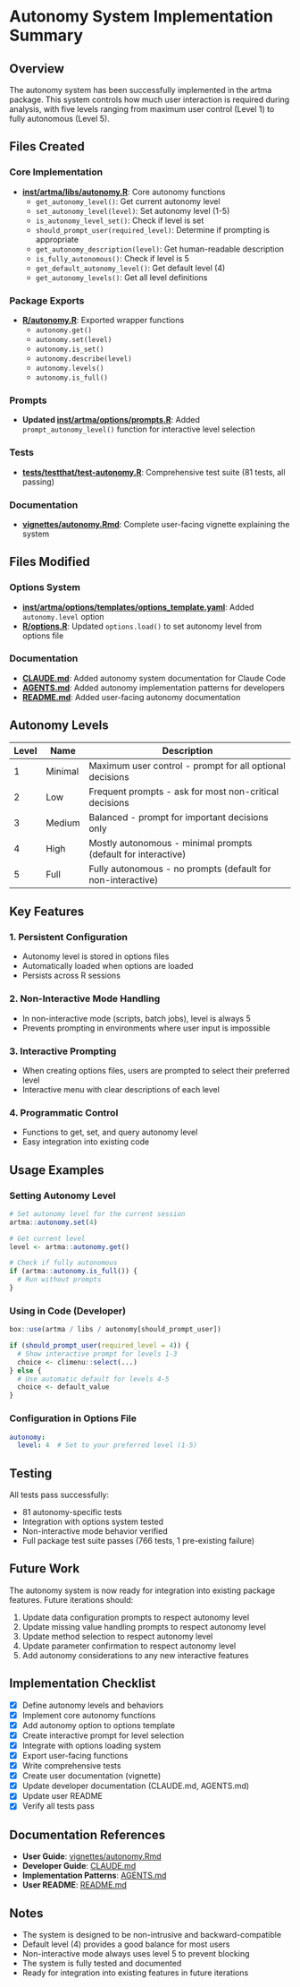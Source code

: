 # Autonomy System Implementation Summary

## Overview

The autonomy system has been successfully implemented in the artma package. This system controls how much user interaction is required during analysis, with five levels ranging from maximum user control (Level 1) to fully autonomous (Level 5).

## Files Created

### Core Implementation
- **[inst/artma/libs/autonomy.R](inst/artma/libs/autonomy.R)**: Core autonomy functions
  - `get_autonomy_level()`: Get current autonomy level
  - `set_autonomy_level(level)`: Set autonomy level (1-5)
  - `is_autonomy_level_set()`: Check if level is set
  - `should_prompt_user(required_level)`: Determine if prompting is appropriate
  - `get_autonomy_description(level)`: Get human-readable description
  - `is_fully_autonomous()`: Check if level is 5
  - `get_default_autonomy_level()`: Get default level (4)
  - `get_autonomy_levels()`: Get all level definitions

### Package Exports
- **[R/autonomy.R](R/autonomy.R)**: Exported wrapper functions
  - `autonomy.get()`
  - `autonomy.set(level)`
  - `autonomy.is_set()`
  - `autonomy.describe(level)`
  - `autonomy.levels()`
  - `autonomy.is_full()`

### Prompts
- **Updated [inst/artma/options/prompts.R](inst/artma/options/prompts.R)**: Added `prompt_autonomy_level()` function for interactive level selection

### Tests
- **[tests/testthat/test-autonomy.R](tests/testthat/test-autonomy.R)**: Comprehensive test suite (81 tests, all passing)

### Documentation
- **[vignettes/autonomy.Rmd](vignettes/autonomy.Rmd)**: Complete user-facing vignette explaining the system

## Files Modified

### Options System
- **[inst/artma/options/templates/options_template.yaml](inst/artma/options/templates/options_template.yaml)**: Added `autonomy.level` option
- **[R/options.R](R/options.R)**: Updated `options.load()` to set autonomy level from options file

### Documentation
- **[CLAUDE.md](CLAUDE.md)**: Added autonomy system documentation for Claude Code
- **[AGENTS.md](AGENTS.md)**: Added autonomy implementation patterns for developers
- **[README.md](README.md)**: Added user-facing autonomy documentation

## Autonomy Levels

| Level | Name    | Description                                                      |
|-------|---------|------------------------------------------------------------------|
| 1     | Minimal | Maximum user control - prompt for all optional decisions         |
| 2     | Low     | Frequent prompts - ask for most non-critical decisions           |
| 3     | Medium  | Balanced - prompt for important decisions only                   |
| 4     | High    | Mostly autonomous - minimal prompts (default for interactive)    |
| 5     | Full    | Fully autonomous - no prompts (default for non-interactive)      |

## Key Features

### 1. Persistent Configuration
- Autonomy level is stored in options files
- Automatically loaded when options are loaded
- Persists across R sessions

### 2. Non-Interactive Mode Handling
- In non-interactive mode (scripts, batch jobs), level is always 5
- Prevents prompting in environments where user input is impossible

### 3. Interactive Prompting
- When creating options files, users are prompted to select their preferred level
- Interactive menu with clear descriptions of each level

### 4. Programmatic Control
- Functions to get, set, and query autonomy level
- Easy integration into existing code

## Usage Examples

### Setting Autonomy Level

```r
# Set autonomy level for the current session
artma::autonomy.set(4)

# Get current level
level <- artma::autonomy.get()

# Check if fully autonomous
if (artma::autonomy.is_full()) {
  # Run without prompts
}
```

### Using in Code (Developer)

```r
box::use(artma / libs / autonomy[should_prompt_user])

if (should_prompt_user(required_level = 4)) {
  # Show interactive prompt for levels 1-3
  choice <- climenu::select(...)
} else {
  # Use automatic default for levels 4-5
  choice <- default_value
}
```

### Configuration in Options File

```yaml
autonomy:
  level: 4  # Set to your preferred level (1-5)
```

## Testing

All tests pass successfully:
- 81 autonomy-specific tests
- Integration with options system tested
- Non-interactive mode behavior verified
- Full package test suite passes (766 tests, 1 pre-existing failure)

## Future Work

The autonomy system is now ready for integration into existing package features. Future iterations should:

1. Update data configuration prompts to respect autonomy level
2. Update missing value handling prompts to respect autonomy level
3. Update method selection to respect autonomy level
4. Update parameter confirmation to respect autonomy level
5. Add autonomy considerations to any new interactive features

## Implementation Checklist

- [x] Define autonomy levels and behaviors
- [x] Implement core autonomy functions
- [x] Add autonomy option to options template
- [x] Create interactive prompt for level selection
- [x] Integrate with options loading system
- [x] Export user-facing functions
- [x] Write comprehensive tests
- [x] Create user documentation (vignette)
- [x] Update developer documentation (CLAUDE.md, AGENTS.md)
- [x] Update user README
- [x] Verify all tests pass

## Documentation References

- **User Guide**: [vignettes/autonomy.Rmd](vignettes/autonomy.Rmd)
- **Developer Guide**: [CLAUDE.md](CLAUDE.md#autonomy-system)
- **Implementation Patterns**: [AGENTS.md](AGENTS.md#autonomy-system)
- **User README**: [README.md](README.md#controlling-autonomy)

## Notes

- The system is designed to be non-intrusive and backward-compatible
- Default level (4) provides a good balance for most users
- Non-interactive mode always uses level 5 to prevent blocking
- The system is fully tested and documented
- Ready for integration into existing features in future iterations
